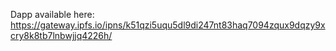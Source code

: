 Dapp available here: https://gateway.ipfs.io/ipns/k51qzi5uqu5dl9di247nt83haq7094zqux9dqzy9xcry8k8tb7lnbwjjq4226h/